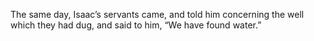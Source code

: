 The same day, Isaac’s servants came, and told him concerning the well which they had dug, and said to him, “We have found water.”
